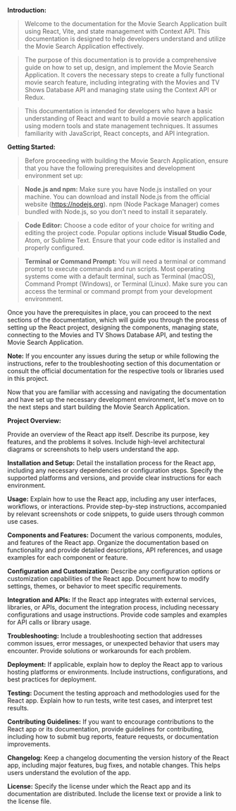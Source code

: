 **Introduction:**

> Welcome to the documentation for the Movie Search Application built using React, Vite, and state management with Context API. This documentation is designed to help developers understand and utilize the Movie Search Application effectively. 

>The purpose of this documentation is to provide a comprehensive guide on how to set up, design, and implement the Movie Search Application. It covers the necessary steps to create a fully functional movie search feature, including integrating with the Movies and TV Shows Database API and managing state using the Context API or Redux.

>This documentation is intended for developers who have a basic understanding of React and want to build a movie search application using modern tools and state management techniques. It assumes familiarity with JavaScript, React concepts, and API integration.

**Getting Started:** 

>Before proceeding with building the Movie Search Application, ensure that you have the following prerequisites and development environment set up:

>**Node.js and npm:** Make sure you have Node.js installed on your machine. You can download and install Node.js from the official website (https://nodejs.org). npm (Node Package Manager) comes bundled with Node.js, so you don't need to install it separately.

>**Code Editor:** Choose a code editor of your choice for writing and editing the project code. Popular options include **Visual Studio Code**, Atom, or Sublime Text. Ensure that your code editor is installed and properly configured.

>**Terminal or Command Prompt:** You will need a terminal or command prompt to execute commands and run scripts. Most operating systems come with a default terminal, such as Terminal (macOS), Command Prompt (Windows), or Terminal (Linux). Make sure you can access the terminal or command prompt from your development environment.

Once you have the prerequisites in place, you can proceed to the next sections of the documentation, which will guide you through the process of setting up the React project, designing the components, managing state, connecting to the Movies and TV Shows Database API, and testing the Movie Search Application.

**Note:** If you encounter any issues during the setup or while following the instructions, refer to the troubleshooting section of this documentation or consult the official documentation for the respective tools or libraries used in this project.

Now that you are familiar with accessing and navigating the documentation and have set up the necessary development environment, let's move on to the next steps and start building the Movie Search Application.

**Project Overview:**

Provide an overview of the React app itself. Describe its purpose, key features, and the problems it solves. Include high-level architectural diagrams or screenshots to help users understand the app.

**Installation and Setup:** Detail the installation process for the React app, including any necessary dependencies or configuration steps. Specify the supported platforms and versions, and provide clear instructions for each environment.

**Usage:** Explain how to use the React app, including any user interfaces, workflows, or interactions. Provide step-by-step instructions, accompanied by relevant screenshots or code snippets, to guide users through common use cases.

**Components and Features:** Document the various components, modules, and features of the React app. Organize the documentation based on functionality and provide detailed descriptions, API references, and usage examples for each component or feature.

**Configuration and Customization:** Describe any configuration options or customization capabilities of the React app. Document how to modify settings, themes, or behavior to meet specific requirements.

**Integration and APIs:** If the React app integrates with external services, libraries, or APIs, document the integration process, including necessary configurations and usage instructions. Provide code samples and examples for API calls or library usage.

**Troubleshooting:** Include a troubleshooting section that addresses common issues, error messages, or unexpected behavior that users may encounter. Provide solutions or workarounds for each problem.

**Deployment:** If applicable, explain how to deploy the React app to various hosting platforms or environments. Include instructions, configurations, and best practices for deployment.

**Testing:** Document the testing approach and methodologies used for the React app. Explain how to run tests, write test cases, and interpret test results.

**Contributing Guidelines:** If you want to encourage contributions to the React app or its documentation, provide guidelines for contributing, including how to submit bug reports, feature requests, or documentation improvements.

**Changelog:** Keep a changelog documenting the version history of the React app, including major features, bug fixes, and notable changes. This helps users understand the evolution of the app.

**License:** Specify the license under which the React app and its documentation are distributed. Include the license text or provide a link to the license file.
